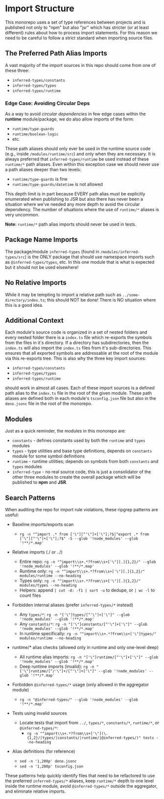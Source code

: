 # Import Structure

This monorepo uses a set of type references between projects and is published not only to "npm" but also "jsr" which has stricter (or at least different) rules about how to process import statements. For this reason we need to be careful to follow a strict standard when importing source files.

## The Preferred Path Alias Imports

A vast majority of the import sources in this repo should come from one of these three:

- `inferred-types/constants`
- `inferred-types/types`
- `inferred-types/runtime`

### Edge Case: Avoiding Circular Deps

As a way to avoid  _circular dependencies_ in few edge cases within the **runtime** module/package, we do also allow imports of the form:

- `runtime/type-guards`
- `runtime/boolean-logic`
- etc.

These path aliases should only ever be used in the runtime source code (e.g., inside `/modules/runtime/src`) and only when they are necessary. It is always preferred that `inferred-types/runtime` be used instead of these `runtime/*` path aliases. Even within this exception case we should never use a path aliases deeper than two levels:

- `runtime/type-guards` is fine
- `runtime/type-guards/datetime` is not allowed

This depth limit is in part because EVERY path alias must be explicitly enumerated when publishing to JSR but also there has never been a situation where we've needed any more depth to avoid the circular dependency. The number of situations where the use of `runtime/*` aliases is very uncommon.

**Note:** `runtime/*` path alias imports should never be used in tests.

## Package Name Imports

The package/module `inferred-types` (found in `/modules/inferred-types/src`) is the ONLY package that should use namespace imports such as `@inferred-types/types`, etc. In this one module that is what is expected but it should not be used elsewhere!

## No Relative Imports

While it may be tempting to import a relative path such as `../some-directory/index.ts`; this should NOT be done! There is NO situation where this is a good idea.

## Additional Context

Each module's source code is organized in a set of nested folders and every nested folder there is a `index.ts` file which re-exports the symbols from the files in it's directory. If a directory has subdirectories, then the `index.ts` will also import the `index.ts` files from it's sub-directories. This ensures that all exported symbols are addressable at the root of the module via this re-exports tree. This is also why the three key import sources:

- `inferred-types/constants`
- `inferred-types/types`
- `inferred-types/runtime`

should work in almost all cases. Each of these import sources is a defined path alias to the `index.ts` file in the root of the given module. These path aliases are defined both in each module's `tsconfig.json` file but also in the `deno.jsonc` file in the root of the monorepo.

## Modules

Just as a quick reminder, the modules in this monorepo are:

- `constants` - defines constants used by both the `runtime` and `types` modules
- `types` - type utilities and base type definitions, depends on `constants` module for some symbol definitions
- `runtime` - runtime utilities; depends on symbols from both `constants` and `types` modules
- `inferred-type` - no real source code, this is just a consolidator of the other three modules to create the overall package which will be published to **npm** and **JSR**.

## Search Patterns

When auditing the repo for import rule violations, these ripgrep patterns are useful:

- Baseline imports/exports scan
  - `rg -n "^import .* from ['\"][^'\"]+['\"];?$|^export .* from ['\"][^'\"]+['\"];?$" -S --glob '!node_modules' --glob '!**/*.map'`

- Relative imports (./ or ../)
  - Entire repo: `rg -n "^import\\s+.*?from\\s+['\"][.]{1,2}/" --glob '!node_modules' --glob '!**/*.map'`
  - Runtime only: `rg -n "^import\\s+.*?from\\s+['\"][.]{1,2}/" modules/runtime --no-heading`
  - Types only: `rg -n "^import\\s+.*?from\\s+['\"][.]{1,2}/" modules/types --no-heading`
  - Helpers: append `| cut -d: -f1 | sort -u` to dedupe, or `| wc -l` to count files

- Forbidden internal aliases (prefer `inferred-types/*` instead)
  - Any `types/*`: `rg -n "['\"]types/[^'\"]+['\"]" --glob '!node_modules' --glob '!**/*.map'`
  - Any `constants/*`: `rg -n "['\"]constants/[^'\"]+['\"]" --glob '!node_modules' --glob '!**/*.map'`
  - In runtime specifically: `rg -n "^import\\s+.*?from\\s+['\"]types/" modules/runtime --no-heading`

- runtime/* alias checks (allowed only in runtime and only one-level deep)
  - All runtime alias imports: `rg -n "['\"]runtime/[^'\"]+['\"]" --glob '!node_modules' --glob '!**/*.map'`
  - Deep runtime imports (invalid): `rg -n "['\"]runtime/[^/'\"]+/[^'\"]+['\"]" --glob '!node_modules' --glob '!**/*.map'`

- Forbidden `@inferred-types/*` usage (only allowed in the aggregator module)
  - `rg -n "@inferred-types/" --glob '!node_modules' --glob '!**/*.map'`

- Tests using invalid sources
  - Locate tests that import from `../`, `types/*`, `constants/*`, `runtime/*`, or `@inferred-types/*`:
    - `rg -n "^import\\s+.*?from\\s+['\"](\.{1,2}/|types/|constants/|runtime/|@inferred-types/)" tests --no-heading`

- Alias definitions (for reference)
  - `sed -n '1,200p' deno.jsonc`
  - `sed -n '1,200p' tsconfig.json`

These patterns help quickly identify files that need to be refactored to use the preferred `inferred-types/*` aliases, keep `runtime/*` depth to one level inside the runtime module, avoid `@inferred-types/*` outside the aggregator, and eliminate relative imports.
